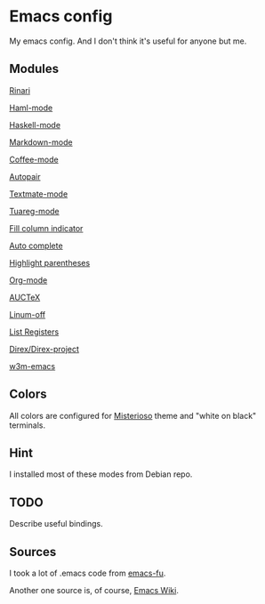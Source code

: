 # Emacs config

My emacs config. And I don't think it's useful for anyone but me.

## Modules

[Rinari](https://github.com/eschulte/rinari)

[Haml-mode](https://github.com/nex3/haml-mode)

[Haskell-mode](https://github.com/haskell/haskell-mode)

[Markdown-mode](http://jblevins.org/projects/markdown-mode/)

[Coffee-mode](https://github.com/defunkt/coffee-mode)

[Autopair](https://github.com/capitaomorte/autopair)

[Textmate-mode](https://github.com/defunkt/textmate.el)

[Tuareg-mode](https://github.com/emacsmirror/tuareg)

[Fill column indicator](http://www.emacswiki.org/emacs/fill-column-indicator.el)

[Auto complete](http://auto-complete.org/)

[Highlight parentheses](https://github.com/nschum/highlight-parentheses.el)

[Org-mode](http://orgmode.org/)

[AUCTeX](http://www.gnu.org/software/auctex/)

[Linum-off](http://www.emacswiki.org/emacs/linum-off.el)

[List Registers](http://www.emacswiki.org/emacs/download/list-register.el)

[Direx/Direx-project](https://github.com/m2ym/direx-el)

[w3m-emacs](http://emacs-w3m.namazu.org/)

## Colors

All colors are configured for [Misterioso](https://github.com/tovbinm/emacs-24-mac/blob/master/etc/themes/misterioso-theme.el) theme and "white on black" terminals.

## Hint

I installed most of these modes from Debian repo.

## TODO

Describe useful bindings.

## Sources

I took a lot of .emacs code from [emacs-fu](http://emacs-fu.blogspot.ru/).

Another one source is, of course, [Emacs Wiki](http://www.emacswiki.org/).
